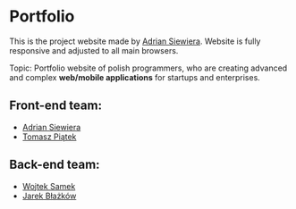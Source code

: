 # Portfolio

This is the project website made by [Adrian Siewiera](https://www.linkedin.com/in/adrian-siewiera/). Website is fully responsive and adjusted to all main browsers.

Topic: Portfolio website of polish programmers, who are creating advanced and complex **web/mobile applications** for startups and enterprises.

## Front-end team:
- [Adrian Siewiera](https://www.facebook.com/adrian.siewiera)
- [Tomasz Piątek](https://www.facebook.com/tomasz.piatek.395)

## Back-end team:
- [Wojtek Samek](https://www.facebook.com/wojoj1993)
- [Jarek Błażków](https://www.facebook.com/jarekblazkow)